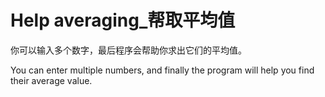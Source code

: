 # Help averaging_帮取平均值
你可以输入多个数字，最后程序会帮助你求出它们的平均值。

You can enter multiple numbers, and finally the program will help you find their average value.
